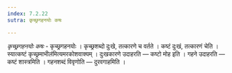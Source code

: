 ```yaml
---
index: 7.2.22
sutra: कृच्छ्रगहनयोः कषः

---
```

_कृच्छ्रगहनयोः कषः_ - कृच्छ्रगहनयोः । कृच्छ्रशब्दो दुःखे, तत्कारणे च वर्तते । कष्टं दुःखं, तत्कारणं चेति ।स्यात्कष्टं कृच्छ्रमाभील॑मित्यमरकोशवाक्यम् । दुःखकारणे उदाहरति —  कष्टो मोह इति । गहने उदाहरति —  कष्टं शास्त्रमिति । गहनशब्दं विवृणोति —  दुरवगाहमिति । 